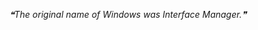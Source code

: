 <!--STARTS_HERE_QUOTE_README-->
<i>❝The original name of Windows was Interface Manager.❞</i>
<!--ENDS_HERE_QUOTE_README-->
